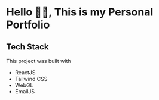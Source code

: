 # Hello 👋🏻, This is my Personal Portfolio

## Tech Stack

This project was built with

- ReactJS
- Tailwind CSS
- WebGL
- EmailJS
